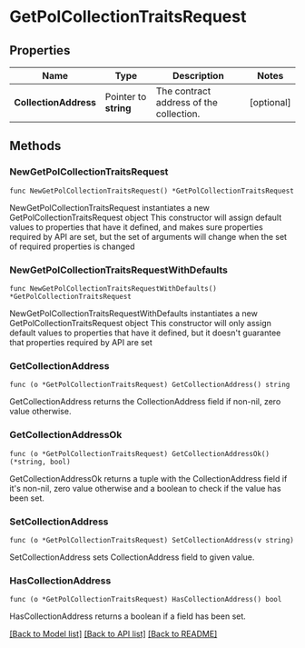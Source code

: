 # GetPolCollectionTraitsRequest

## Properties

Name | Type | Description | Notes
------------ | ------------- | ------------- | -------------
**CollectionAddress** | Pointer to **string** | The contract address of the collection. | [optional] 

## Methods

### NewGetPolCollectionTraitsRequest

`func NewGetPolCollectionTraitsRequest() *GetPolCollectionTraitsRequest`

NewGetPolCollectionTraitsRequest instantiates a new GetPolCollectionTraitsRequest object
This constructor will assign default values to properties that have it defined,
and makes sure properties required by API are set, but the set of arguments
will change when the set of required properties is changed

### NewGetPolCollectionTraitsRequestWithDefaults

`func NewGetPolCollectionTraitsRequestWithDefaults() *GetPolCollectionTraitsRequest`

NewGetPolCollectionTraitsRequestWithDefaults instantiates a new GetPolCollectionTraitsRequest object
This constructor will only assign default values to properties that have it defined,
but it doesn't guarantee that properties required by API are set

### GetCollectionAddress

`func (o *GetPolCollectionTraitsRequest) GetCollectionAddress() string`

GetCollectionAddress returns the CollectionAddress field if non-nil, zero value otherwise.

### GetCollectionAddressOk

`func (o *GetPolCollectionTraitsRequest) GetCollectionAddressOk() (*string, bool)`

GetCollectionAddressOk returns a tuple with the CollectionAddress field if it's non-nil, zero value otherwise
and a boolean to check if the value has been set.

### SetCollectionAddress

`func (o *GetPolCollectionTraitsRequest) SetCollectionAddress(v string)`

SetCollectionAddress sets CollectionAddress field to given value.

### HasCollectionAddress

`func (o *GetPolCollectionTraitsRequest) HasCollectionAddress() bool`

HasCollectionAddress returns a boolean if a field has been set.


[[Back to Model list]](../README.md#documentation-for-models) [[Back to API list]](../README.md#documentation-for-api-endpoints) [[Back to README]](../README.md)


